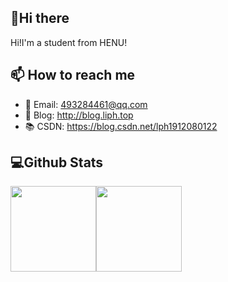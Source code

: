 ## 👋Hi there 
Hi!I'm a student from HENU!
## 📫 How to reach me
- 📧 Email: 493284461@qq.com
- 📝 Blog:  http://blog.liph.top
- 📚 CSDN:  https://blog.csdn.net/lph1912080122

## 💻Github Stats
<img align="" height="137px" src="https://github-readme-stats.vercel.app/api?username=lipenghuihenu&hide_title=true&hide_border=true&show_icons=true&include_all_commits=true&line_height=21&theme=graywhite&locale=en" /><img align="" height="137px" src="https://github-readme-stats.vercel.app/api/top-langs/?username=lipenghuihenu&hide_title=true&hide_border=true&layout=compact&theme=graywhite&locale=cn" />
